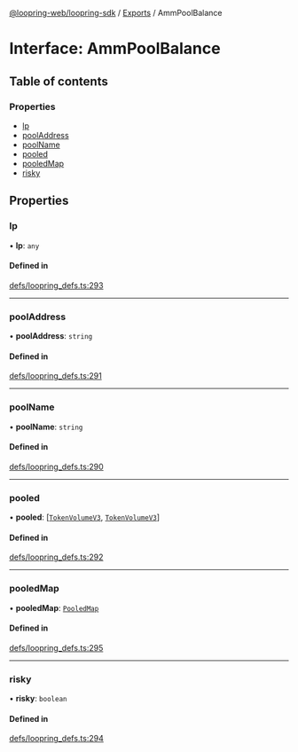 [@loopring-web/loopring-sdk](../README.md) / [Exports](../modules.md) / AmmPoolBalance

# Interface: AmmPoolBalance

## Table of contents

### Properties

- [lp](AmmPoolBalance.md#lp)
- [poolAddress](AmmPoolBalance.md#pooladdress)
- [poolName](AmmPoolBalance.md#poolname)
- [pooled](AmmPoolBalance.md#pooled)
- [pooledMap](AmmPoolBalance.md#pooledmap)
- [risky](AmmPoolBalance.md#risky)

## Properties

### lp

• **lp**: `any`

#### Defined in

[defs/loopring_defs.ts:293](https://github.com/Loopring/loopring_sdk/blob/6d0be7c/src/defs/loopring_defs.ts#L293)

___

### poolAddress

• **poolAddress**: `string`

#### Defined in

[defs/loopring_defs.ts:291](https://github.com/Loopring/loopring_sdk/blob/6d0be7c/src/defs/loopring_defs.ts#L291)

___

### poolName

• **poolName**: `string`

#### Defined in

[defs/loopring_defs.ts:290](https://github.com/Loopring/loopring_sdk/blob/6d0be7c/src/defs/loopring_defs.ts#L290)

___

### pooled

• **pooled**: [[`TokenVolumeV3`](TokenVolumeV3.md), [`TokenVolumeV3`](TokenVolumeV3.md)]

#### Defined in

[defs/loopring_defs.ts:292](https://github.com/Loopring/loopring_sdk/blob/6d0be7c/src/defs/loopring_defs.ts#L292)

___

### pooledMap

• **pooledMap**: [`PooledMap`](PooledMap.md)

#### Defined in

[defs/loopring_defs.ts:295](https://github.com/Loopring/loopring_sdk/blob/6d0be7c/src/defs/loopring_defs.ts#L295)

___

### risky

• **risky**: `boolean`

#### Defined in

[defs/loopring_defs.ts:294](https://github.com/Loopring/loopring_sdk/blob/6d0be7c/src/defs/loopring_defs.ts#L294)
